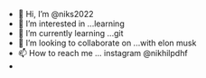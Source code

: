 - 👋 Hi, I’m @niks2022
- 👀 I’m interested in ...learning
- 🌱 I’m currently learning ...git
- 💞️ I’m looking to collaborate on ...with elon musk
- 📫 How to reach me ... instagram @nikhilpdhf
-

<!---
niks2022/niks2022 is a ✨ special ✨ repository because its `README.md` (this file) appears on your GitHub profile.
You can click the Preview link to take a look at your changes.
--->
